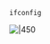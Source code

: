 
```shell
ifconfig
```

![|450](https://typora-birdy.oss-cn-guangzhou.aliyuncs.com/20250207231903.png)
